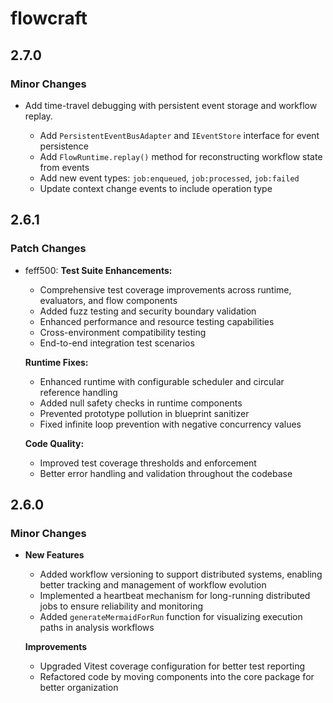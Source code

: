 # flowcraft

## 2.7.0

### Minor Changes

- Add time-travel debugging with persistent event storage and workflow replay.

  - Add `PersistentEventBusAdapter` and `IEventStore` interface for event persistence
  - Add `FlowRuntime.replay()` method for reconstructing workflow state from events
  - Add new event types: `job:enqueued`, `job:processed`, `job:failed`
  - Update context change events to include operation type

## 2.6.1

### Patch Changes

- feff500: **Test Suite Enhancements:**

  - Comprehensive test coverage improvements across runtime, evaluators, and flow components
  - Added fuzz testing and security boundary validation
  - Enhanced performance and resource testing capabilities
  - Cross-environment compatibility testing
  - End-to-end integration test scenarios

  **Runtime Fixes:**

  - Enhanced runtime with configurable scheduler and circular reference handling
  - Added null safety checks in runtime components
  - Prevented prototype pollution in blueprint sanitizer
  - Fixed infinite loop prevention with negative concurrency values

  **Code Quality:**

  - Improved test coverage thresholds and enforcement
  - Better error handling and validation throughout the codebase

## 2.6.0

### Minor Changes

- **New Features**

  - Added workflow versioning to support distributed systems, enabling better tracking and management of workflow evolution
  - Implemented a heartbeat mechanism for long-running distributed jobs to ensure reliability and monitoring
  - Added `generateMermaidForRun` function for visualizing execution paths in analysis workflows

  **Improvements**

  - Upgraded Vitest coverage configuration for better test reporting
  - Refactored code by moving components into the core package for better organization
